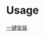 # Usage

[一键安装](https://link.stash.ws/install-override/raw.githubusercontent.com/Erica-Iris/SQLS/main/Stash/config.yaml)
